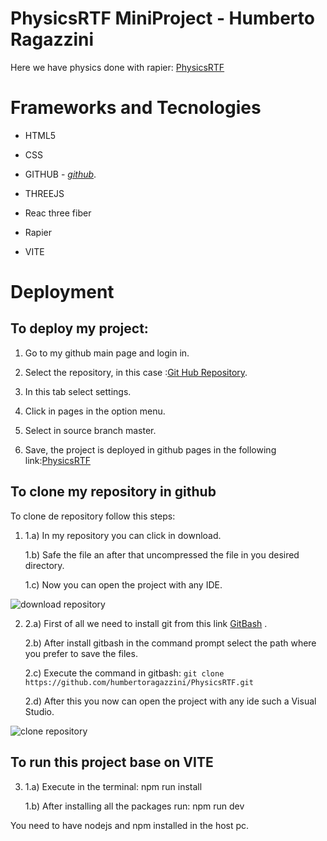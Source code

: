 # PhysicsRTF MiniProject - Humberto Ragazzini

Here we have physics done with rapier: [PhysicsRTF](https://humbertoragazzini.github.io/PhysicsRTF/)

# **Frameworks and Tecnologies**

- HTML5

- CSS

- GITHUB - _[github](https://github.com/)_.

- THREEJS

- Reac three fiber

- Rapier

- VITE

# **Deployment**

## To deploy my project:

1. Go to my github main page and login in.

2. Select the repository, in this case :[Git Hub Repository](https://github.com/humbertoragazzini/PhysicsRTF/dist).
3. In this tab select settings.
4. Click in pages in the option menu.
5. Select in source branch master.
6. Save, the project is deployed in github pages in the following link:[PhysicsRTF](https://humbertoragazzini.github.io/PhysicsRTF/)

## **To clone my repository in github**

To clone de repository follow this steps:

1.  1.a) In my repository you can click in download.

    1.b) Safe the file an after that uncompressed the file in you desired directory.

    1.c) Now you can open the project with any IDE.

![download repository](design/animation/clone/download.gif)

2.  2.a) First of all we need to install git from this link [GitBash](https://git-scm.com/downloads) .

    2.b) After install gitbash in the command prompt select the path where you prefer to save the files.

    2.c) Execute the command in gitbash:
    `git clone https://github.com/humbertoragazzini/PhysicsRTF.git `

    2.d) After this you now can open the project with any ide such a Visual Studio.

![clone repository](design/animation/clone/clone.gif)

## **To run this project base on VITE**

3.  1.a) Execute in the terminal: npm run install

    1.b) After installing all the packages run: npm run dev

You need to have nodejs and npm installed in the host pc.
